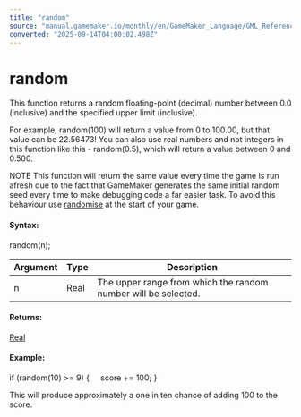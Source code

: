 ```yaml
---
title: "random"
source: "manual.gamemaker.io/monthly/en/GameMaker_Language/GML_Reference/Maths_And_Numbers/Number_Functions/random.htm"
converted: "2025-09-14T04:00:02.498Z"
---
```


# random

This function returns a random floating-point (decimal) number between 0.0 (inclusive) and the specified upper limit (inclusive).

For example, random(100) will return a value from 0 to 100.00, but that value can be 22.56473! You can also use real numbers and not integers in this function like this - random(0.5), which will return a value between 0 and 0.500.

NOTE This function will return the same value every time the game is run afresh due to the fact that GameMaker generates the same initial random seed every time to make debugging code a far easier task. To avoid this behaviour use [randomise](randomise.md) at the start of your game.

#### Syntax:

random(n);

| Argument | Type | Description |
| --- | --- | --- |
| n | Real | The upper range from which the random number will be selected. |

#### Returns:

[Real](../../../GML_Overview/Data_Types.md)

#### Example:

if (random(10) >= 9)
{
    score += 100;
}

This will produce approximately a one in ten chance of adding 100 to the score.